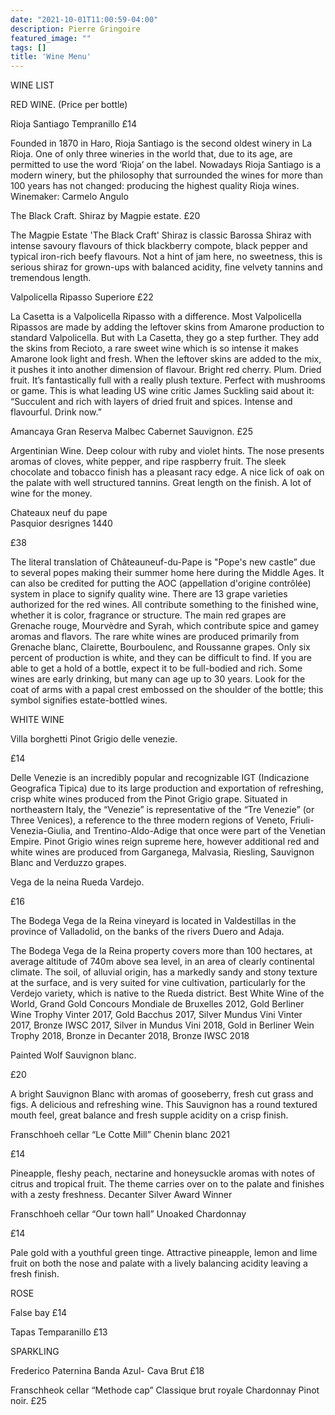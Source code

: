 ```yaml
---
date: "2021-10-01T11:00:59-04:00"
description: Pierre Gringoire
featured_image: ""
tags: []
title: 'Wine Menu'
---
```


WINE LIST

RED WINE. (Price per bottle) 

Rioja Santiago Tempranillo  £14 

Founded in 1870 in Haro, Rioja Santiago is the second oldest winery in La Rioja. One of only three wineries in the world that, due to its age, are permitted to use the word ‘Rioja’ on the label. Nowadays Rioja Santiago is a modern winery, but the philosophy that surrounded the wines for more than 100 years has not changed: producing the highest quality Rioja wines.
Winemaker: Carmelo Angulo

The Black Craft. Shiraz by Magpie estate. £20

The Magpie Estate 'The Black Craft' Shiraz is classic Barossa Shiraz with intense savoury flavours of thick blackberry compote, black pepper and typical iron-rich beefy flavours. Not a hint of jam here, no sweetness, this is serious shiraz for grown-ups with balanced acidity, fine velvety tannins and tremendous length.

Valpolicella Ripasso Superiore 
£22

La Casetta is a Valpolicella Ripasso with a difference. Most Valpolicella Ripassos are made by adding the leftover skins from Amarone production to standard Valpolicella. But with La Casetta, they go a step further. They add the skins from Recioto, a rare sweet wine which is so intense it makes Amarone look light and fresh. When the leftover skins are added to the mix, it pushes it into another dimension of flavour. Bright red cherry. Plum. Dried fruit. It’s fantastically full with a really plush texture. Perfect with mushrooms or game. This is what leading US wine critic James Suckling said about it: “Succulent and rich with layers of dried fruit and spices. Intense and flavourful. Drink now.” 

Amancaya Gran Reserva Malbec 
Cabernet Sauvignon. 
£25 

Argentinian Wine. Deep colour with ruby and violet hints.
The nose presents aromas of cloves, white pepper, and ripe raspberry fruit. The sleek chocolate and tobacco finish has a pleasant racy edge. A nice lick of oak on the palate with well structured tannins. Great length on the finish. A lot of wine for the money.

Chateaux neuf du pape  
Pasquior desrignes 1440

£38 

The literal translation of Châteauneuf-du-Pape is "Pope's new castle” due to several popes making their summer home here during the Middle Ages. It can also be credited for putting the AOC (appellation d'origine contrôlée) system in place to signify quality wine.
There are 13 grape varieties authorized for the red wines. All contribute something to the finished wine, whether it is color, fragrance or structure. The main red grapes are Grenache rouge, Mourvèdre and Syrah, which contribute spice and gamey aromas and flavors. The rare white wines are produced primarily from Grenache blanc, Clairette, Bourboulenc, and Roussanne grapes. Only six percent of production is white, and they can be difficult to find. If you are able to get a hold of a bottle, expect it to be full-bodied and rich.
Some wines are early drinking, but many can age up to 30 years. Look for the coat of arms with a papal crest embossed on the shoulder of the bottle; this symbol signifies estate-bottled wines.

WHITE WINE 

Villa borghetti Pinot Grigio delle venezie.

£14 

Delle Venezie is an incredibly popular and recognizable IGT (Indicazione Geografica Tipica) due to its large production and exportation of refreshing, crisp white wines produced from the Pinot Grigio grape.
Situated in northeastern Italy, the “Venezie” is representative of the “Tre Venezie” (or Three Venices), a reference to the three modern regions of Veneto, Friuli-Venezia-Giulia, and Trentino-Aldo-Adige that once were part of the Venetian Empire.
Pinot Grigio wines reign supreme here, however additional red and white wines are produced from Garganega, Malvasia, Riesling, Sauvignon Blanc and Verduzzo grapes.


Vega de la neina Rueda Vardejo. 

£16

The Bodega Vega de la Reina vineyard is located in Valdestillas in the province of Valladolid, on the banks of the rivers Duero and Adaja.

The Bodega Vega de la Reina property covers more than 100 hectares, at average altitude of 740m above sea level, in an area of clearly continental climate. The soil, of alluvial origin, has a markedly sandy and stony texture at the surface, and is very suited for vine cultivation, particularly for the Verdejo variety, which is native to the Rueda district.
Best White Wine of the World, Grand Gold Concours Mondiale de Bruxelles 2012, Gold Berliner Wine Trophy Vinter 2017, Gold Bacchus 2017, Silver Mundus Vini Vinter 2017, Bronze IWSC 2017, Silver in Mundus Vini 2018, Gold in Berliner Wein Trophy 2018, Bronze in Decanter 2018, Bronze IWSC 2018

Painted Wolf Sauvignon blanc. 

£20

A bright Sauvignon Blanc with aromas of gooseberry, fresh cut grass and figs. A delicious and refreshing wine.  This Sauvignon has a round textured mouth feel, great balance and fresh supple acidity on a crisp finish.

Franschhoeh cellar 
“Le Cotte Mill” Chenin blanc 2021 

£14 

Pineapple, fleshy peach, nectarine and honeysuckle aromas with notes of citrus and tropical fruit. The theme carries over on to the palate and finishes with a zesty freshness.
Decanter Silver Award Winner 

Franschhoeh cellar 
“Our town hall” 
Unoaked Chardonnay 

£14 


Pale gold with a youthful green tinge. Attractive pineapple, lemon and lime fruit on both the nose and palate with a lively balancing acidity leaving a fresh finish.

ROSE 

False bay
£14

Tapas Temparanillo
£13 

SPARKLING 

Frederico Paternina 
Banda Azul- Cava Brut 
£18 

Franschheok cellar 
“Methode cap” 
Classique brut royale Chardonnay Pinot noir. 
£25
